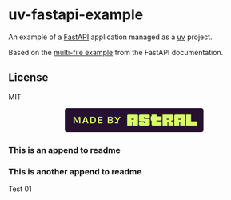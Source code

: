 # uv-fastapi-example

An example of a [FastAPI](https://github.com/fastapi/fastapi) application managed as a
[uv](https://github.com/astral-sh/uv) project.

Based on the [multi-file example](https://fastapi.tiangolo.com/tutorial/bigger-applications/) from
the FastAPI documentation.

## License

MIT

<div align="center">
  <a target="_blank" href="https://astral.sh" style="background:none">
    <img src="https://raw.githubusercontent.com/astral-sh/uv/main/assets/svg/Astral.svg" alt="Made by Astral">
  </a>
</div>

### This is an append to readme
### This is another append to readme

Test 01
